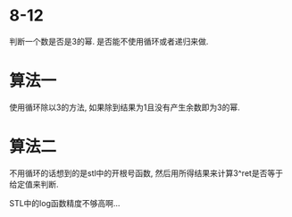 # 8-12

判断一个数是否是3的幂.
是否能不使用循环或者递归来做.

# 算法一

使用循环除以3的方法, 如果除到结果为1且没有产生余数即为3的幂.

# 算法二

不用循环的话想到的是stl中的开根号函数, 然后用所得结果来计算3^ret是否等于给定值来判断.

STL中的log函数精度不够高啊...